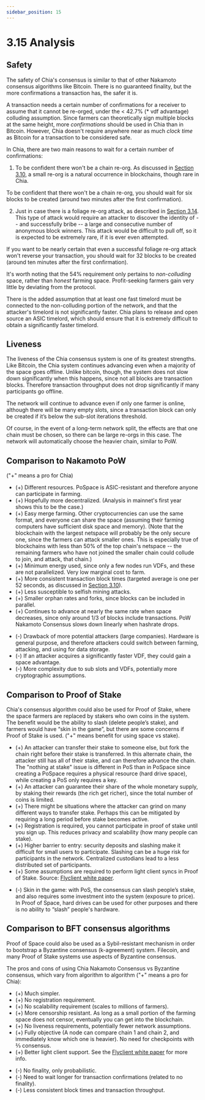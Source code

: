 ```yaml
---
sidebar_position: 15
---
```


# 3.15 Analysis

## Safety

The safety of Chia's consensus is similar to that of other Nakamoto consensus algorithms like Bitcoin. There is no guaranteed finality, but the more confirmations a transaction has, the safer it is.

A transaction needs a certain number of confirmations for a receiver to assume that it cannot be re-orged, under the < 42.7% (\* vdf advantage) colluding assumption. Since farmers can theoretically sign multiple blocks at the same height, more _confirmations_ should be used in Chia than in Bitcoin. However, Chia doesn't require anywhere near as much _clock time_ as Bitcoin for a transaction to be considered safe.

In Chia, there are two main reasons to wait for a certain number of confirmations:

1. To be confident there won't be a chain re-org. As discussed in [Section 3.10](/docs/03consensus/foliage 'Section 3.10: Foliage'), a small re-org is a natural occurrence in blockchains, though rare in Chia.

To be confident that there won't be a chain re-org, you should wait for six blocks to be created (around two minutes after the first confirmation).

2. Just in case there is a foliage re-org attack, as described in [Section 3.14](/docs/03consensus/attacks_and_countermeasures#farmer-bribe-foliage-re-org-attack 'Section 3.14: Relevant Attacks and Countermeasures'). This type of attack would require an attacker to discover the identity of -- and successfully bribe -- a large and consecutive number of anonymous block winners. This attack would be difficult to pull off, so it is expected to be extremely rare, if it is ever even attempted.

If you want to be nearly certain that even a successful foliage re-org attack won't reverse your transaction, you should wait for 32 blocks to be created (around ten minutes after the first confirmation).

It's worth noting that the 54% requirement only pertains to _non-colluding_ space, rather than _honest_ farming space. Profit-seeking farmers gain very little by deviating from the protocol.

There is the added assumption that at least one fast timelord must be connected to the non-colluding portion of the network, and that the attacker's timelord is not significantly faster. Chia plans to release and open source an ASIC timelord, which should ensure that it is extremely difficult to obtain a significantly faster timelord.

## Liveness

The liveness of the Chia consensus system is one of its greatest strengths. Like Bitcoin, the Chia system continues advancing even when a majority of the space goes offline. Unlike bitcoin, though, the system does not slow down significantly when this happens, since not all blocks are transaction blocks. Therefore transaction throughput does not drop significantly if many participants go offline.

The network will continue to advance even if only one farmer is online, although there will be many empty slots, since a transaction block can only be created if it’s below the sub-slot iterations threshold.

Of course, in the event of a long-term network split, the effects are that one chain must be chosen, so there can be large re-orgs in this case. The network will automatically choose the heavier chain, similar to PoW.

## Comparison to Nakamoto PoW

("+" means a pro for Chia)

- (+) Different resources. PoSpace is ASIC-resistant and therefore anyone can participate in farming.
- (+) Hopefully more decentralized. (Analysis in mainnet's first year shows this to be the case.)
- (+) Easy merge farming. Other cryptocurrencies can use the same format, and everyone can share the space (assuming their farming computers have sufficient disk space and memory). (Note that the blockchain with the largest netspace will probably be the only secure one, since the farmers can attack smaller ones. This is especially true of blockchains with less than 50% of the top chain's netspace -- the remaining farmers who have not joined the smaller chain could collude to join, and attack, that chain.)
- (+) Minimum energy used, since only a few nodes run VDFs, and these are not parallelized. Very low marginal cost to farm.
- (+) More consistent transaction block times (targeted average is one per 52 seconds, as discussed in [Section 3.10](/docs/03consensus/foliage 'Section 3.10: Foliage')).
- (+) Less susceptible to selfish mining attacks.
- (+) Smaller orphan rates and forks, since blocks can be included in parallel.
- (+) Continues to advance at nearly the same rate when space decreases, since only around 1/3 of blocks include transactions. PoW Nakamoto Consensus slows down linearly when hashrate drops.

* (-) Drawback of more potential attackers (large companies). Hardware is general purpose, and therefore attackers could switch between farming, attacking, and using for data storage.
* (-) If an attacker acquires a significantly faster VDF, they could gain a space advantage.
* (-) More complexity due to sub slots and VDFs, potentially more cryptographic assumptions.

## Comparison to Proof of Stake

Chia's consensus algorithm could also be used for Proof of Stake, where the space farmers are replaced by stakers who own coins in the system. The benefit would be the ability to slash (delete people’s stake), and farmers would have “skin in the game”, but there are some concerns if Proof of Stake is used. ("+" means benefit for using space vs stake).

- (+) An attacker can transfer their stake to someone else, but fork the chain right before their stake is transferred. In this alternate chain, the attacker still has all of their stake, and can therefore advance the chain. The "nothing at stake" issue is different in PoS than in PoSpace since creating a PoSpace requires a physical resource (hard drive space), while creating a PoS only requires a key.
- (+) An attacker can guarantee their share of the whole monetary supply, by staking their rewards (the rich get richer), since the total number of coins is limited.
- (+) There might be situations where the attacker can grind on many different ways to transfer stake. Perhaps this can be mitigated by requiring a long period before stake becomes active.
- (+) Registration is required, you cannot participate in proof of stake until you sign up. This reduces privacy and scalability (how many people can stake).
- (+) Higher barrier to entry: security deposits and slashing make it difficult for small users to participate. Slashing can be a huge risk for participants in the network. Centralized custodians lead to a less distributed set of participants.
- (+) Some assumptions are required to perform light client syncs in Proof of Stake. Source: [Flyclient white paper](https://eprint.iacr.org/2019/226.pdf).

* (-) Skin in the game: with PoS, the consensus can slash people’s stake, and also requires some investment into the system (exposure to price). In Proof of Space, hard drives can be used for other purposes and there is no ability to “slash” people's hardware.

## Comparison to BFT consensus algorithms

Proof of Space could also be used as a Sybil-resistant mechanism in order to bootstrap a Byzantine consensus (k-agreement) system. Filecoin, and many Proof of Stake systems use aspects of Byzantine consensus.

The pros and cons of using Chia Nakamoto Consensus vs Byzantine consensus, which vary from algorithm to algorithm ("+" means a pro for Chia):

- (+) Much simpler.
- (+) No registration requirement.
- (+) No scalability requirement (scales to millions of farmers).
- (+) More censorship resistant. As long as a small portion of the farming space does not censor, eventually you can get into the blockchain.
- (+) No liveness requirements, potentially fewer network assumptions.
- (+) Fully objective (A node can compare chain 1 and chain 2, and immediately know which one is heavier). No need for checkpoints with ⅔ consensus.
- (+) Better light client support. See the [Flyclient white paper](https://eprint.iacr.org/2019/226.pdf) for more info.

* (-) No finality, only probabilistic.
* (-) Need to wait longer for transaction confirmations (related to no finality).
* (-) Less consistent block times and transaction throughput.
